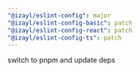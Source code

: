 ```yaml
---
"@izayl/eslint-config": major
"@izayl/eslint-config-basic": patch
"@izayl/eslint-config-react": patch
"@izayl/eslint-config-ts": patch
---
```


switch to pnpm and update deps
